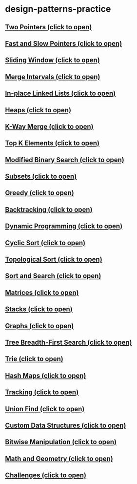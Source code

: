 # design-patterns-practice

## [Two Pointers (click to open)](src/main/java/com/k8port/algorithms/by_technique/twopointers/twopointers.adoc)

## [Fast and Slow Pointers (click to open)](src/main/java/com/k8port/algorithms/by_technique/fastandslowpointers/fastandslowpointers.adoc)

## [Sliding Window (click to open)](src/main/java/com/k8port/algorithms/by_technique/slidingwindow/slidingwindow.adoc)

## [Merge Intervals (click to open)](src/main/java/com/k8port/algorithms/by_techniqe/mergeintervals/mergeintervals.adoc)

## [In-place Linked Lists (click to open)](src/main/java/com/k8port/algorithms/by_technique/inplacelinkedlists/inplacelinkedlists.adoc)

## [Heaps (click to open)](src/main/java/com/k8port/algorithms/by_technique/heaps/heaps.adoc)

## [K-Way Merge (click to open)](src/main/java/com/k8port/algorithms/by_technique/kwaymerge/kwaymerge.adoc)

## [Top K Elements (click to open)](src/main/java/com/k8port/algorithms/by_technique/topkelements/topkelements.adoc)

## [Modified Binary Search (click to open)](src/main/java/com/k8port/algorithms/by_technique/modifiedbinarysearch/modifiedbinarysearch.adoc)

## [Subsets (click to open)](src/main/java/com/k8port/algorithms/by_technique/subsets/subsets.adoc)

## [Greedy (click to open)](src/main/java/com/k8port/algorithms/by_technique/greedy/greedy.adoc)

## [Backtracking (click to open)](src/main/java/com/k8port/algorithms/by_technique/backtracking/backtracking.adoc)

## [Dynamic Programming (click to open)](src/main/java/com/k8port/algorithms/by_technique/dynamicprogramming/dynamicprogramming.adoc)

## [Cyclic Sort (click to open)](src/main/java/com/k8port/algorithms/by_technique/cyclicsort/cyclicsort.adoc)

## [Topological Sort (click to open)](src/main/java/com/k8port/algorithms/by_technique/topologicalsort/topologicalsort.adoc)

## [Sort and Search (click to open)](src/main/java/com/k8port/algorithms/by_technique/sortandsearch/sortandsearch.adoc)

## [Matrices (click to open)](src/main/java/com/k8port/algorithms/by_technique/matrices/matrices.adoc)

## [Stacks (click to open)](src/main/java/com/k8port/algorithms/by_technique/stacks/stacks.adoc)

## [Graphs (click to open)](src/main/java/com/k8port/algorithms/by_technique/graphs/graphs.adoc)

## [Tree Breadth-First Search (click to open)](src/main/java/com/k8port/algorithms/by_technique/treebreadthfirstsearch/treebreathfirstsearch.adoc)

## [Trie (click to open)](src/main/java/com/k8port/algorithms/by_technique/trie/trie.adoc)

## [Hash Maps (click to open)](src/main/java/com/k8port/algorithms/by_technique/hashmaps/hashmap.adoc)

## [Tracking (click to open)](src/main/java/com/k8port/algorithms/by_technique/tracking/tracking.adoc)

## [Union Find (click to open)](src/main/java/com/k8port/algorithms/by_technique/unionfind/unionfind.adoc)

## [Custom Data Structures (click to open)](src/main/java/com/k8port/algorithms/by_technique/customdatastructures/customdatastructures.adoc)

## [Bitwise Manipulation (click to open)](src/main/java/com/k8port/algorithms/by_technique/bitwisemanipulation/bitwisemanipulation.adoc)

## [Math and Geometry (click to open)](src/main/java/com/k8port/algorithms/by_technique/mathandgeometry/mathandgeometry.adoc)

## [Challenges (click to open)](src/main/java/com/k8port/algorithms/by_technique/challenges/challenges.adoc)

